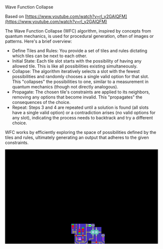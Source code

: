 Wave Function Collapse

Based on [https://www.youtube.com/watch?v=rI_y2GAlQFM](https://www.youtube.com/watch?v=rI_y2GAlQFM)

The Wave Function Collapse (WFC) algorithm, inspired by concepts from quantum mechanics, is used for procedural generation, often of images or patterns. Here's a brief overview:

- Define Tiles and Rules: You provide a set of tiles and rules dictating which tiles can be next to each other.
- Initial State: Each tile slot starts with the possibility of having any allowed tile. This is like all possibilities existing simultaneously.
- Collapse: The algorithm iteratively selects a slot with the fewest possibilities and randomly chooses a single valid option for that slot. This "collapses" the possibilities to one, similar to a measurement in quantum mechanics (though not directly analogous).
- Propagate: The chosen tile's constraints are applied to its neighbors, removing any options that become invalid. This "propagates" the consequences of the choice.
- Repeat: Steps 3 and 4 are repeated until a solution is found (all slots have a single valid option) or a contradiction arises (no valid options for any slot), indicating the process needs to backtrack and try a different choice.

WFC works by efficiently exploring the space of possibilities defined by the tiles and rules, ultimately generating an output that adheres to the given constraints.

![alt text](WaveFunctionCollapse.gif "Wave Function Collapse")
